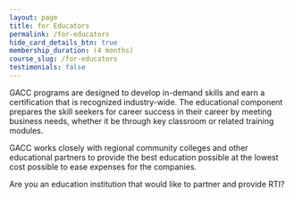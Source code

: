 ```yaml
---
layout: page
title: for Educators
permalink: /for-educators
hide_card_details_btn: true
membership_duration: (4 months)
course_slug: /for-educators
testimonials: false
---
```


GACC programs are designed to develop in-demand skills and earn a certification that is recognized industry-wide. The educational component prepares the skill seekers for career success in their career by meeting business needs, whether it be through key classroom or related training modules.

GACC works closely with regional community colleges and other educational partners to provide the best education possible at the lowest cost possible to ease expenses for the companies.

Are you an education institution that would like to partner and provide RTI?